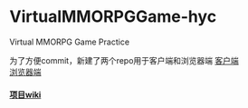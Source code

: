 # VirtualMMORPGGame-hyc
Virtual MMORPG Game Practice

为了方便commit，新建了两个repo用于客户端和浏览器端
[客户端](https://github.com/sandogeek/virtual-game-client)  
[浏览器端](https://github.com/sandogeek/browser-client)

#### [项目wiki](https://gamewiki.gitlab.io/)
